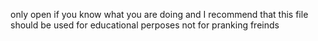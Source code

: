 only open if you know what you are doing and I recommend that this file should be used for educational perposes not for pranking freinds
